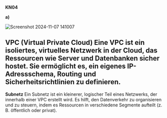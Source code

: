 ****KN04****

**a)**

![Screenshot 2024-11-07 141007](https://github.com/user-attachments/assets/007ea00c-07bc-4e7a-9a5f-d2f336e47a4a)


**VPC (Virtual Private Cloud)**
Eine VPC ist ein isoliertes, virtuelles Netzwerk in der Cloud, das Ressourcen wie Server und Datenbanken sicher hostet.
Sie ermöglicht es, ein eigenes IP-Adressschema, Routing und Sicherheitsrichtlinien zu definieren.
------------------------------------------------------------------------------------------------------------------------
**Subnetz**
Ein Subnetz ist ein kleinerer, logischer Teil eines Netzwerks, der innerhalb einer VPC erstellt wird. Es hilft, den Datenverkehr zu organisieren und zu steuern, indem es Ressourcen in verschiedene Segmente aufteilt (z. B. öffentlich oder privat).

